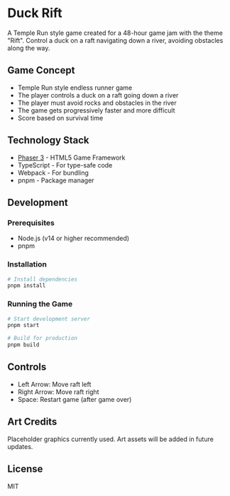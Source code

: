 # Duck Rift

A Temple Run style game created for a 48-hour game jam with the theme "Rift". Control a duck on a raft navigating down a river, avoiding obstacles along the way.

## Game Concept

- Temple Run style endless runner game
- The player controls a duck on a raft going down a river
- The player must avoid rocks and obstacles in the river
- The game gets progressively faster and more difficult
- Score based on survival time

## Technology Stack

- [Phaser 3](https://phaser.io/) - HTML5 Game Framework
- TypeScript - For type-safe code
- Webpack - For bundling
- pnpm - Package manager

## Development

### Prerequisites

- Node.js (v14 or higher recommended)
- pnpm

### Installation

```bash
# Install dependencies
pnpm install
```

### Running the Game

```bash
# Start development server
pnpm start

# Build for production
pnpm build
```

## Controls

- Left Arrow: Move raft left
- Right Arrow: Move raft right
- Space: Restart game (after game over)

## Art Credits

Placeholder graphics currently used. Art assets will be added in future updates.

## License

MIT
